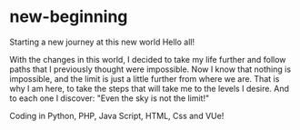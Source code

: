 # new-beginning
Starting a new journey at this new world
Hello all!

With the changes in this world, I decided to take my life further and follow paths that I previously thought were impossible. Now I know that nothing is impossible, and the limit is just a little further from where we are. That is why I am here, to take the steps that will take me to the levels I desire. And to each one I discover: "Even the sky is not the limit!"

Coding in Python, PHP, Java Script, HTML, Css and VUe!


